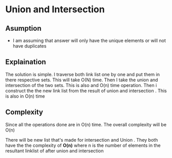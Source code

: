 # Union and Intersection 

## Asumption
- I am assuming that answer will only have the unique elements or will not have duplicates

## Explaination
The solution is simple. I traverse both link list one by one and put them in there respective sets. This will take O(N) time. Then I take the union and intersection of the two sets. This is also and O(n) time operation. Then i construct the the new link list from the result of union and intersection . This is also in O(n) time

## Complexity
Since all the operations done are in O(n) time. The overall complexity will be O(n)

There will be new list that's made for intersection and Union . They both have the the complexity of **O(n)** where n is the number of elements in the resultant linklist of after union and intersection 